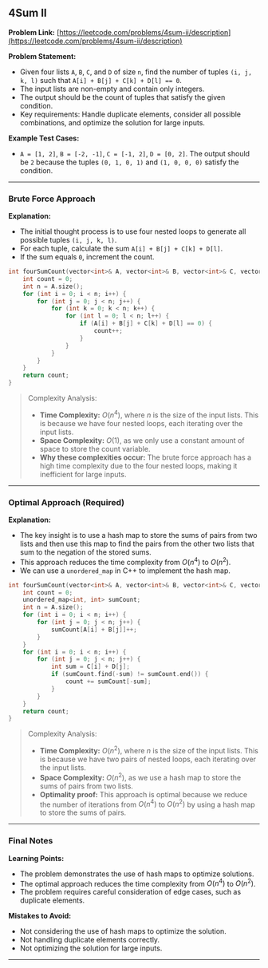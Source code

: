 ## 4Sum II

**Problem Link:** [https://leetcode.com/problems/4sum-ii/description](https://leetcode.com/problems/4sum-ii/description)

**Problem Statement:**
- Given four lists `A`, `B`, `C`, and `D` of size `n`, find the number of tuples `(i, j, k, l)` such that `A[i] + B[j] + C[k] + D[l] == 0`.
- The input lists are non-empty and contain only integers.
- The output should be the count of tuples that satisfy the given condition.
- Key requirements: Handle duplicate elements, consider all possible combinations, and optimize the solution for large inputs.

**Example Test Cases:**
- `A = [1, 2]`, `B = [-2, -1]`, `C = [-1, 2]`, `D = [0, 2]`. The output should be `2` because the tuples `(0, 1, 0, 1)` and `(1, 0, 0, 0)` satisfy the condition.

---

### Brute Force Approach

**Explanation:**
- The initial thought process is to use four nested loops to generate all possible tuples `(i, j, k, l)`.
- For each tuple, calculate the sum `A[i] + B[j] + C[k] + D[l]`.
- If the sum equals `0`, increment the count.

```cpp
int fourSumCount(vector<int>& A, vector<int>& B, vector<int>& C, vector<int>& D) {
    int count = 0;
    int n = A.size();
    for (int i = 0; i < n; i++) {
        for (int j = 0; j < n; j++) {
            for (int k = 0; k < n; k++) {
                for (int l = 0; l < n; l++) {
                    if (A[i] + B[j] + C[k] + D[l] == 0) {
                        count++;
                    }
                }
            }
        }
    }
    return count;
}
```

> Complexity Analysis:
> - **Time Complexity:** $O(n^4)$, where $n$ is the size of the input lists. This is because we have four nested loops, each iterating over the input lists.
> - **Space Complexity:** $O(1)$, as we only use a constant amount of space to store the count variable.
> - **Why these complexities occur:** The brute force approach has a high time complexity due to the four nested loops, making it inefficient for large inputs.

---

### Optimal Approach (Required)

**Explanation:**
- The key insight is to use a hash map to store the sums of pairs from two lists and then use this map to find the pairs from the other two lists that sum to the negation of the stored sums.
- This approach reduces the time complexity from $O(n^4)$ to $O(n^2)$.
- We can use a `unordered_map` in C++ to implement the hash map.

```cpp
int fourSumCount(vector<int>& A, vector<int>& B, vector<int>& C, vector<int>& D) {
    int count = 0;
    unordered_map<int, int> sumCount;
    int n = A.size();
    for (int i = 0; i < n; i++) {
        for (int j = 0; j < n; j++) {
            sumCount[A[i] + B[j]]++;
        }
    }
    for (int i = 0; i < n; i++) {
        for (int j = 0; j < n; j++) {
            int sum = C[i] + D[j];
            if (sumCount.find(-sum) != sumCount.end()) {
                count += sumCount[-sum];
            }
        }
    }
    return count;
}
```

> Complexity Analysis:
> - **Time Complexity:** $O(n^2)$, where $n$ is the size of the input lists. This is because we have two pairs of nested loops, each iterating over the input lists.
> - **Space Complexity:** $O(n^2)$, as we use a hash map to store the sums of pairs from two lists.
> - **Optimality proof:** This approach is optimal because we reduce the number of iterations from $O(n^4)$ to $O(n^2)$ by using a hash map to store the sums of pairs.

---

### Final Notes

**Learning Points:**
- The problem demonstrates the use of hash maps to optimize solutions.
- The optimal approach reduces the time complexity from $O(n^4)$ to $O(n^2)$.
- The problem requires careful consideration of edge cases, such as duplicate elements.

**Mistakes to Avoid:**
- Not considering the use of hash maps to optimize the solution.
- Not handling duplicate elements correctly.
- Not optimizing the solution for large inputs.

---